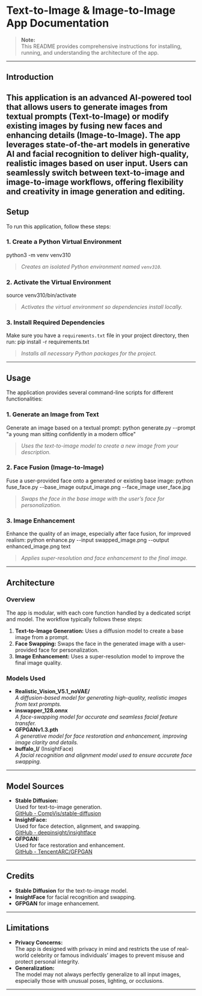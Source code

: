 <!--
README for Text-to-Image & Image-to-Image App
This document explains setup, usage, architecture, models, credits, and limitations.
-->
# Text-to-Image & Image-to-Image App Documentation
> **Note:**  
> This README provides comprehensive instructions for installing, running, and understanding the architecture of the app.
---
## Introduction
<!--
Brief overview of the application's purpose and capabilities.
-->
This application is an advanced AI-powered tool that allows users to generate images from textual prompts (Text-to-Image) or modify existing images by fusing new faces and enhancing details (Image-to-Image). The app leverages state-of-the-art models in generative AI and facial recognition to deliver high-quality, realistic images based on user input. Users can seamlessly switch between text-to-image and image-to-image workflows, offering flexibility and creativity in image generation and editing.
---
## Setup
<!--
Step-by-step instructions for preparing the environment.
-->
To run this application, follow these steps:
### 1. Create a Python Virtual Environment
python3 -m venv venv310
> *Creates an isolated Python environment named `venv310`.*
### 2. Activate the Virtual Environment
source venv310/bin/activate
> *Activates the virtual environment so dependencies install locally.*
### 3. Install Required Dependencies
Make sure you have a `requirements.txt` file in your project directory, then run:
pip install -r requirements.txt
> *Installs all necessary Python packages for the project.*
---
## Usage
<!--
How to use each main feature of the application.
-->
The application provides several command-line scripts for different functionalities:
### 1. Generate an Image from Text
Generate an image based on a textual prompt:
python generate.py --prompt "a young man sitting confidently in a modern office"
> *Uses the text-to-image model to create a new image from your description.*
### 2. Face Fusion (Image-to-Image)
Fuse a user-provided face onto a generated or existing base image:
python fuse_face.py --base_image output_image.png --face_image user_face.jpg
> *Swaps the face in the base image with the user’s face for personalization.*
### 3. Image Enhancement
Enhance the quality of an image, especially after face fusion, for improved realism:
python enhance.py --input swapped_image.png --output enhanced_image.png
text
> *Applies super-resolution and face enhancement to the final image.*
---
## Architecture
<!--
High-level overview of the workflow and modular design.
-->
### Overview
The app is modular, with each core function handled by a dedicated script and model. The workflow typically follows these steps:
1. **Text-to-Image Generation:** Uses a diffusion model to create a base image from a prompt.
2. **Face Swapping:** Swaps the face in the generated image with a user-provided face for personalization.
3. **Image Enhancement:** Uses a super-resolution model to improve the final image quality.
### Models Used
- **Realistic_Vision_V5.1_noVAE/**  
  *A diffusion-based model for generating high-quality, realistic images from text prompts.*
- **inswapper_128.onnx**  
  *A face-swapping model for accurate and seamless facial feature transfer.*
- **GFPGANv1.3.pth**  
  *A generative model for face restoration and enhancement, improving image clarity and details.*
- **buffalo_l/** (InsightFace)  
  *A facial recognition and alignment model used to ensure accurate face swapping.*
---
## Model Sources
<!--
Attribution and references for the models used.
-->
- **Stable Diffusion:**  
  Used for text-to-image generation.  
  [GitHub - CompVis/stable-diffusion](https://github.com/CompVis/stable-diffusion)
- **InsightFace:**  
  Used for face detection, alignment, and swapping.  
  [GitHub - deepinsight/insightface](https://github.com/deepinsight/insightface)
- **GFPGAN:**  
  Used for face restoration and enhancement.  
  [GitHub - TencentARC/GFPGAN](https://github.com/TencentARC/GFPGAN)
---
## Credits
<!--
Acknowledgement of the open-source projects and contributors.
-->
- **Stable Diffusion** for the text-to-image model.
- **InsightFace** for facial recognition and swapping.
- **GFPGAN** for image enhancement.
---
## Limitations
<!--
Known issues and ethical considerations.
-->
- **Privacy Concerns:**  
  The app is designed with privacy in mind and restricts the use of real-world celebrity or famous individuals’ images to prevent misuse and protect personal integrity.
- **Generalization:**  
  The model may not always perfectly generalize to all input images, especially those with unusual poses, lighting, or occlusions.
---
<!--
-->
